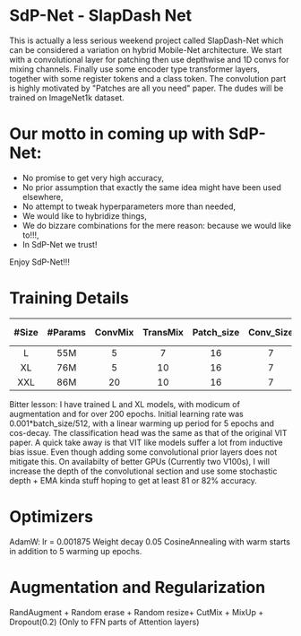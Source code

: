 
# SdP-Net - SlapDash Net 

This is actually a less serious weekend project called SlapDash-Net which can be considered a variation on hybrid Mobile-Net architecture. We start with a convolutional layer for patching then use depthwise and 1D convs for mixing channels. Finally use some encoder type transformer layers, together with some register tokens and a class token. The convolution part is highly motivated by "Patches are all you need" paper. The dudes will be trained on ImageNet1k dataset. 

 <h1> Our motto in coming up with SdP-Net:</h1>
 <ul> 
  <li> No promise to get very high accuracy,</li>
  <li> No prior assumption that exactly the same idea might have been used elsewhere,</li>
  <li> No attempt to tweak hyperparameters more than needed,</li>
  <li> We would like to hybridize things,</li>
  <li> We do bizzare combinations for the mere reason: because we would like to!!!,</li>
  <li> In SdP-Net we trust!</li>
  
</ul> 
Enjoy SdP-Net!!!

# Training Details


| #Size  |  #Params  |  ConvMix | TransMix |  Patch_size | Conv_Size | Embed_Dim | Top1 Acc | 
| :---:  | :-------: | :-----:  | :------: | :------:    | :------:  | :-----:   | :-----:  | 
|  L     |  55M      | 5        |  7       |  16         |     7     | 768C 768T | 70.1%    | 
|  XL    |  76M      | 5        |  10      |  16         |     7     | 768C 768T | 72.5%    | 
|  XXL   |  86M      | 20       |  10      |  16         |     7     | 768C 768T | ?        | 


Bitter lesson: I have trained L and XL models, with modicum of augmentation and for over 200 epochs. Initial learning rate was 0.001*batch_size/512, with a linear warming up period for 5 epochs and cos-decay. The classification head was the same as that of the original VIT paper. A quick take away is that VIT like models suffer a lot from inductive bias issue. Even though adding some convolutional prior layers does not mitigate this.
On availabilty of better GPUs (Currently two V100s), I will increase the depth of the convolutional section and use some stochastic depth + EMA kinda stuff hoping to get at least 81 or 82% accuracy.  


# Optimizers
AdamW: lr = 0.001875
Weight decay 0.05
CosineAnnealing with warm starts in addition to 5 warming up epochs.
 
# Augmentation and Regularization

RandAugment + Random erase + Random resize+ CutMix + MixUp + Dropout(0.2) (Only to FFN parts of Attention layers) 

